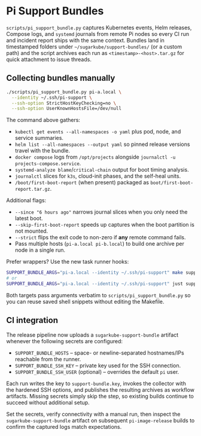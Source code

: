 # Pi Support Bundles

`scripts/pi_support_bundle.py` captures Kubernetes events, Helm releases, Compose logs, and
`systemd` journals from remote Pi nodes so every CI run and incident report ships with the same
context. Bundles land in timestamped folders under `~/sugarkube/support-bundles/` (or a custom
path) and the script archives each run as `<timestamp>-<host>.tar.gz` for quick attachment to issue
threads.

## Collecting bundles manually

```bash
./scripts/pi_support_bundle.py pi-a.local \
  --identity ~/.ssh/pi-support \
  --ssh-option StrictHostKeyChecking=no \
  --ssh-option UserKnownHostsFile=/dev/null
```

The command above gathers:

- `kubectl get events --all-namespaces -o yaml` plus pod, node, and service summaries.
- `helm list --all-namespaces --output yaml` so pinned release versions travel with the bundle.
- `docker compose` logs from `/opt/projects` alongside `journalctl -u projects-compose.service`.
- `systemd-analyze blame`/`critical-chain` output for boot timing analysis.
- `journalctl` slices for `k3s`, cloud-init phases, and the self-heal units.
- `/boot/first-boot-report` (when present) packaged as `boot/first-boot-report.tar.gz`.

Additional flags:

- `--since "6 hours ago"` narrows journal slices when you only need the latest boot.
- `--skip-first-boot-report` speeds up captures when the boot partition is not mounted.
- `--strict` flips the exit code to non-zero if **any** remote command fails.
- Pass multiple hosts (`pi-a.local pi-b.local`) to build one archive per node in a single run.

Prefer wrappers? Use the new task runner hooks:

```bash
SUPPORT_BUNDLE_ARGS="pi-a.local --identity ~/.ssh/pi-support" make support-bundle
# or
SUPPORT_BUNDLE_ARGS="pi-a.local --identity ~/.ssh/pi-support" just support-bundle
```

Both targets pass arguments verbatim to `scripts/pi_support_bundle.py` so you can reuse saved shell
snippets without editing the Makefile.

## CI integration

The release pipeline now uploads a `sugarkube-support-bundle` artifact whenever the following secrets
are configured:

- `SUPPORT_BUNDLE_HOSTS` – space- or newline-separated hostnames/IPs reachable from the runner.
- `SUPPORT_BUNDLE_SSH_KEY` – private key used for the SSH connection.
- `SUPPORT_BUNDLE_SSH_USER` (optional) – overrides the default `pi` user.

Each run writes the key to `support-bundle.key`, invokes the collector with the hardened SSH options,
and publishes the resulting archives as workflow artifacts. Missing secrets simply skip the step, so
existing builds continue to succeed without additional setup.

Set the secrets, verify connectivity with a manual run, then inspect the `sugarkube-support-bundle`
artifact on subsequent `pi-image-release` builds to confirm the captured logs match expectations.
